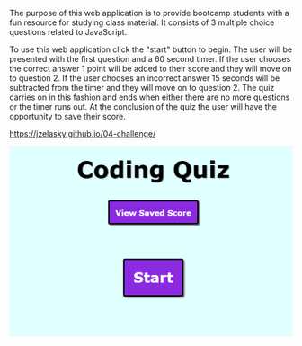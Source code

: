 The purpose of this web application is to provide bootcamp students with a fun resource for studying class material. It consists of 3 multiple choice questions related to JavaScript.

To use this web application click the "start" button to begin. The user will be presented with the first question and a 60 second timer. If the user chooses the correct answer 1 point will be added to their score and they will move on to question 2. If the user chooses an incorrect answer 15 seconds will be subtracted from the timer and they will move on to question 2. The quiz carries on in this fashion and ends when either there are no more questions or the timer runs out. At the conclusion of the quiz the user will have the opportunity to save their score.

https://jzelasky.github.io/04-challenge/

![Screenshot of deployed web application](./assets/img/Screenshot%202022-12-16%20105706.png)